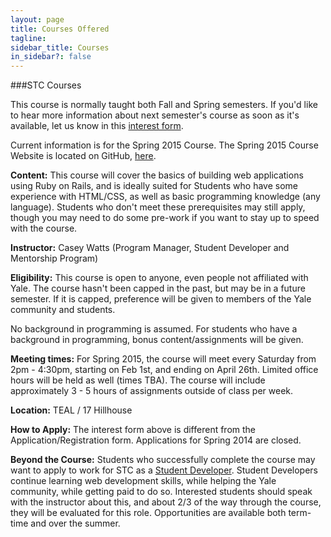 ```yaml
---
layout: page
title: Courses Offered
tagline:
sidebar_title: Courses
in_sidebar?: false
---
```


###STC Courses

This course is normally taught both Fall and Spring semesters. If you'd like to
hear more information about next semester's course as soon as it's available,
let us know in this [interest form](https://docs.google.com/a/yale.edu/forms/d/1qreQU3PpvtKdwFFNcOos-Qa9fMq5auvBCPgww6_DOMw/viewform).

Current information is for the Spring 2015 Course. The Spring 2015 Course
Website is located on GitHub,
[here](https://github.com/yale-stc-developer-curriculum/Yalies-On-Rails-2014-Spring/wiki).

**Content:**
This course will cover the basics of building web applications using Ruby on
Rails, and is ideally suited for Students who have some experience with
HTML/CSS, as well as basic programming knowledge (any language). Students who
don't meet these prerequisites may still apply, though you may need to do some
pre-work if you want to stay up to speed with the course.

**Instructor:**
Casey Watts (Program Manager, Student Developer and Mentorship Program)

**Eligibility:**
This course is open to anyone, even people not affiliated with Yale. The course
hasn't been capped in the past, but may be in a future semester. If it is
capped, preference will be given to members of the Yale community and students.

No background in programming is assumed. For students who have a background in
programming, bonus content/assignments will be given.

**Meeting times:**
For Spring 2015, the course will meet every Saturday from 2pm - 4:30pm, starting
 on Feb 1st, and ending on April 26th. Limited office hours will be held as well
  (times TBA). The course will include approximately 3 - 5 hours of assignments
  outside of class per week.

**Location:** TEAL / 17 Hillhouse

**How to Apply:**
The interest form above is different from the Application/Registration form.
Applications for Spring 2014 are closed.

**Beyond the Course:**
Students who successfully complete the course may want to apply to work for STC
as a [Student Developer](http://yalestc.github.io/jobs/index.html).
Student Developers continue learning web development skills, while helping the
Yale community, while getting paid to do so. Interested students should speak
with the instructor about this, and about 2/3 of the way through the course,
they will be evaluated for this role. Opportunities are available both term-time
and over the summer.
